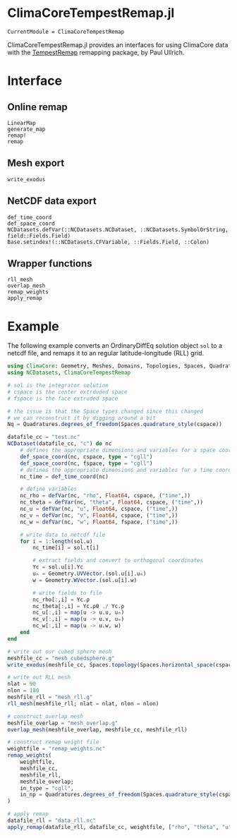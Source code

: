 # ClimaCoreTempestRemap.jl

```@meta
CurrentModule = ClimaCoreTempestRemap
```

ClimaCoreTempestRemap.jl provides an interfaces for using ClimaCore data with
the [TempestRemap](https://github.com/ClimateGlobalChange/tempestremap/)
remapping package, by Paul Ullrich.

# Interface

## Online remap

```@docs
LinearMap
generate_map
remap!
remap
```


## Mesh export

```@docs
write_exodus
```

## NetCDF data export

```@docs
def_time_coord
def_space_coord
NCDatasets.defVar(::NCDatasets.NCDataset, ::NCDatasets.SymbolOrString, field::Fields.Field)
Base.setindex!(::NCDatasets.CFVariable, ::Fields.Field, ::Colon)
```

## Wrapper functions

```@docs
rll_mesh
overlap_mesh
remap_weights
apply_remap
```

# Example

The following example converts an OrdinaryDiffEq solution object `sol` to a netcdf file, and remaps it to an regular latitude-longitude (RLL) grid.

```julia
using ClimaCore: Geometry, Meshes, Domains, Topologies, Spaces, Quadratures
using NCDatasets, ClimaCoreTempestRemap

# sol is the integrator solution
# cspace is the center extrduded space
# fspace is the face extruded space

# the issue is that the Space types changed since this changed
# we can reconstruct it by digging around a bit
Nq = Quadratures.degrees_of_freedom(Spaces.quadrature_style(cspace))

datafile_cc = "test.nc"
NCDataset(datafile_cc, "c") do nc
    # defines the appropriate dimensions and variables for a space coordinate
    def_space_coord(nc, cspace, type = "cgll")
    def_space_coord(nc, fspace, type = "cgll")
    # defines the appropriate dimensions and variables for a time coordinate (by default, unlimited size)
    nc_time = def_time_coord(nc)

    # define variables
    nc_rho = defVar(nc, "rho", Float64, cspace, ("time",))
    nc_theta = defVar(nc, "theta", Float64, cspace, ("time",))
    nc_u = defVar(nc, "u", Float64, cspace, ("time",))
    nc_v = defVar(nc, "v", Float64, cspace, ("time",))
    nc_w = defVar(nc, "w", Float64, fspace, ("time",))

    # write data to netcdf file
    for i = 1:length(sol.u)
        nc_time[i] = sol.t[i]

        # extract fields and convert to orthogonal coordinates
        Yc = sol.u[i].Yc
        uₕ = Geometry.UVVector.(sol.u[i].uₕ)
        w = Geometry.WVector.(sol.u[i].w)

        # write fields to file
        nc_rho[:,i] = Yc.ρ
        nc_theta[:,i] = Yc.ρθ ./ Yc.ρ
        nc_u[:,i] = map(u -> u.u, uₕ)
        nc_v[:,i] = map(u -> u.v, uₕ)
        nc_w[:,i] = map(u -> u.w, w)
    end
end

# write out our cubed sphere mesh
meshfile_cc = "mesh_cubedsphere.g"
write_exodus(meshfile_cc, Spaces.topology(Spaces.horizontal_space(cspace)))

# write out RLL mesh
nlat = 90
nlon = 180
meshfile_rll = "mesh_rll.g"
rll_mesh(meshfile_rll; nlat = nlat, nlon = nlon)

# construct overlap mesh
meshfile_overlap = "mesh_overlap.g"
overlap_mesh(meshfile_overlap, meshfile_cc, meshfile_rll)

# construct remap weight file
weightfile = "remap_weights.nc"
remap_weights(
    weightfile,
    meshfile_cc,
    meshfile_rll,
    meshfile_overlap;
    in_type = "cgll",
    in_np = Quadratures.degrees_of_freedom(Spaces.quadrature_style(cspace)),
)

# apply remap
datafile_rll = "data_rll.nc"
apply_remap(datafile_rll, datafile_cc, weightfile, ["rho", "theta", "u", "v", "w"])
```
